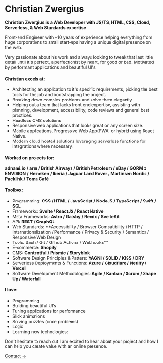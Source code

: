 # Christian Zwergius

**Christian Zwergius is a Web Developer with JS/TS, HTML, CSS, Cloud, Serverless, & Web Standards expertise**

Front-end Engineer with +10 years of experience helping everything from huge corporations to small start-ups having a unique digital presence on the web.

Very passionate about his work and always looking to tweak that last little detail until it's perfect, a perfectionist by heart, for good or bad. 
Motivated by performant applications and beautiful UI's

#### Christian excels at:
- Architecting an application to it's specific requirements, picking the best tools for the job and bootstrapping the project.
- Breaking down complex problems and solve them elegantly.
- Helping out a team that lacks front end expertise, assisting with planning, development, accessibility, code reviews and general best practices.
- Headless CMS solutions
- Responsive web applications that looks great on any screen size.
- Mobile applications, Progressive Web App(PWA) or hybrid using React Native.
- Modern cloud hosted solutions leveraging serverless functions for integrations where necessary.

#### Worked on projects for:
**adnami.io / arm / British Airways / British Petroleum / eBay / GORM x ENVISION / Heineken / Iberia / Jaguar Land Rover / Martinsen Nordic / Packlink / Toma Café**

#### Toolbox:
- Programming: **CSS / HTML / JavaScript / NodeJS / TypeScript / Swift / SQL**
- Frameworks: **Svelte / ReactJS / React Native**
- Meta Frameworks: **Astro / Gatsby / Remix / SvelteKit**
- API: **REST / GraphQL**
- Web Standards: **Accessibility / Browser Compatibility / HTTP / Internationalization / Performance / Privacy & Security / Semantics / Responsive Web Design
- Tools: Bash / Git / Github Actions / Webhooks**
- E-commerce: **Shopify**
- CMS: **Contentful / Prismic / Storyblok**
- Software Design Principles & Patters: **YAGNI / SOLID / KISS / DRY**
- Serverless Deployments & Functions: **Azure / Cloudflare / Netlify / Vercel**
- Software Development Methodologies: **Agile / Kanban / Scrum / Shape Up / Waterfall**

#### I love:
- Programming
- Building beautiful UI's 
- Tuning applications for performance
- Slick animations
- Solving puzzles (code problems)
- Logic
- Learning new technologies:

Don't hesitate to reach out I am excited to hear about your project and how I can help you create value with an online presence. 

[Contact →](https://www.eldanés.com/en/contact) 
